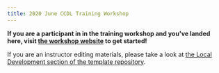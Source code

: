 ```yaml
---
title: 2020 June CCDL Training Workshop
---
```


**If you are a participant in in the training workshop and you've landed here, visit [the workshop website](https://alexslemonade.github.io/2020-june-training/) to get started!**

If you are an instructor editing materials, please take a look at [the Local Development section of the template repository](https://github.com/AlexsLemonade/training-specific-template#local-development).

